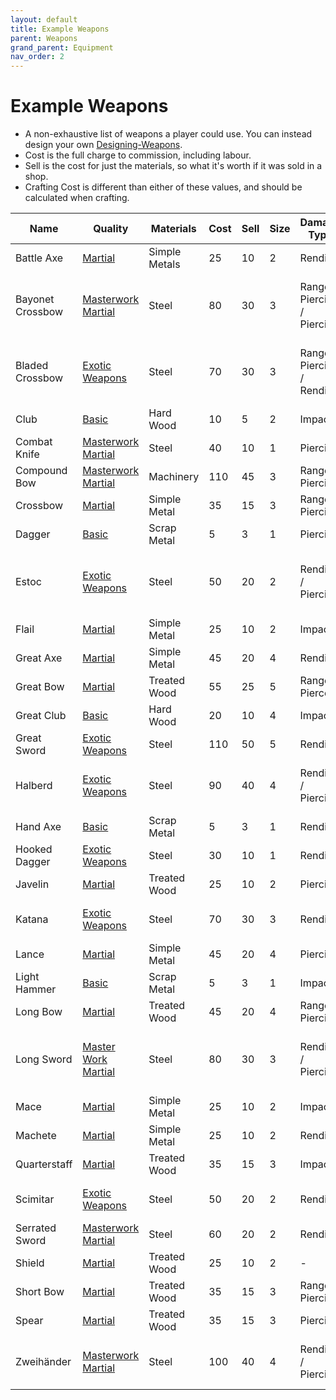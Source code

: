 ```yaml
---
layout: default
title: Example Weapons
parent: Weapons
grand_parent: Equipment
nav_order: 2
---
```

# Example Weapons
* A non-exhaustive list of weapons a player could use. You can instead design your own [Designing-Weapons](Designing-Weapons).
* Cost is the full charge to commission, including labour.
* Sell is the cost for just the materials, so what it's worth if it was sold in a shop.
* Crafting Cost is different than either of these values, and should be calculated when crafting.


| Name             | Quality                                      | Materials     | Cost | Sell | Size | Damage Type                | Damage Bonus | Traits                                                                                                   |
| ---------------- | -------------------------------------------- | ------------- | ---- | ---- | ---- | -------------------------- | ------------ | -------------------------------------------------------------------------------------------------------- |
| Battle Axe       | [Martial](Core/Weapons.md#Martial)                   | Simple Metals | 25   | 10   | 2    | Rending                    | +5 (+6)      | [Hand and a Half](Core/Weapon-Traits.md#Hand%20and%20a%20Half)                                                   |
| Bayonet Crossbow | [Masterwork Martial](Core/Weapons.md#Master%20Work)  | Steel         | 80   | 30   | 3    | Ranged Piercing / Piercing | +10 (+7)     | [Crossbow](Core/Weapon-Traits.md#Crossbow) and [Multiple Damage Types](Core/Weapon-Traits.md#Multiple%20Damage%20Types)  |
| Bladed Crossbow  | [Exotic Weapons](Core/Weapons.md#Exotic)             | Steel         | 70   | 30   | 3    | Ranged Piercing / Rending  | +10 (+7)     | [Crossbow](Core/Weapon-Traits.md#Crossbow) and [Multiple Damage Types](Core/Weapon-Traits.md#Multiple%20Damage%20Types)  |
| Club             | [Basic](Core/Weapons.md#Basic)                       | Hard Wood     | 10   | 5    | 2    | Impact                     | +3           | -                                                                                                        |
| Combat Knife     | [Masterwork Martial](Core/Weapons.md#Master%20Work)  | Steel         | 40   | 10   | 1    | Piercing                   | +4           | [Perfect](Core/Weapon-Traits.md#Perfect)                                                                         |
| Compound Bow     | [Masterwork Martial](Core/Weapons.md#Master%20Work)  | Machinery     | 110  | 45   | 3    | Ranged Piercing            | +8           | [Bow](Core/Weapon-Traits.md#Bow), [Lethal](Core/Weapon-Traits.md#Lethal)                                                 |
| Crossbow         | [Martial](Core/Weapons.md#Martial)                   | Simple Metal  | 35   | 15   | 3    | Ranged Piercing            | +10          | [Crossbow](Core/Weapon-Traits.md#Crossbow)                                                                       |
| Dagger           | [Basic](Core/Weapons.md#Basic)                       | Scrap Metal   | 5    | 3    | 1    | Piercing                   | +1           | -                                                                                                        |
| Estoc            | [Exotic Weapons](Core/Weapons.md#Exotic)             | Steel         | 50   | 20   | 2    | Rending / Piercing         | +5           | [Balanced](Core/Weapon-Traits.md#Balanced), and [Multiple Damage Types](Core/Weapon-Traits.md#Multiple%20Damage%20Types) |
| Flail            | [Martial](Core/Weapons.md#Martial)                   | Simple Metal  | 25   | 10   | 2    | Impact                     | +5           | [Momentum](Core/Weapon-Traits.md#Momentum)                                                                       |
| Great Axe        | [Martial](Core/Weapons.md#Martial)                   | Simple Metal  | 45   | 20   | 4    | Rending                    | +10          | [Lethal](Core/Weapon-Traits.md#Lethal)                                                                           |
| Great Bow        | [Martial](Core/Weapons.md#Martial)                   | Treated Wood  | 55   | 25   | 5    | Ranged Pierce              | +11          | [Bow](Core/Weapon-Traits.md#Bow)                                                                                 |
| Great Club       | [Basic](Core/Weapons.md#Basic)                       | Hard Wood     | 20   | 10   | 4    | Impact                     | +7           | -                                                                                                        |
| Great Sword      | [Exotic Weapons](Core/Weapons.md#Exotic)             | Steel         | 110  | 50   | 5    | Rending                    | +14          | [Overweight](Core/Weapon-Traits.md#Overweight)                                                                   |
| Halberd          | [Exotic Weapons](Core/Weapons.md#Exotic)             | Steel         | 90   | 40   | 4    | Rending / Piercing         | +9           | [Reach](Core/Weapon-Traits.md#Reach), and [Multiple Damage Types](Core/Weapon-Traits.md#Multiple%20Damage%20Types)       |
| Hand Axe         | [Basic](Core/Weapons.md#Basic)                       | Scrap Metal   | 5    | 3    | 1    | Rending                    | +1           | -                                                                                                        |
| Hooked Dagger    | [Exotic Weapons](Core/Weapons.md#Exotic)             | Steel         | 30   | 10   | 1    | Rending                    | +3           | [Penetrating](Core/Weapon-Traits.md#Penetrating)                                                                 |
| Javelin          | [Martial](Core/Weapons.md#Martial)                   | Treated Wood  | 25   | 10   | 2    | Piercing                   | +5           | [Throwable](Core/Weapon-Traits.md#Throwable)                                                                     |
| Katana           | [Exotic Weapons](Core/Weapons.md#Exotic)             | Steel         | 70   | 30   | 3    | Rending                    | +8           | [Lethal](Core/Weapon-Traits.md#Lethal), and [Deadly Draw](Core/Weapon-Traits.md#Deadly%20Draw)                           |
| Lance            | [Martial](Core/Weapons.md#Martial)                   | Simple Metal  | 45   | 20   | 4    | Piercing                   | +9           | [Reach](Core/Weapon-Traits.md#Reach)                                                                             |
| Light Hammer     | [Basic](Core/Weapons.md#Basic)                       | Scrap Metal   | 5    | 3    | 1    | Impact                     | +1           | -                                                                                                        |
| Long Bow         | [Martial](Core/Weapons.md#Martial)                   | Treated Wood  | 45   | 20   | 4    | Ranged Piercing            | +9           | [Bow](Core/Weapon-Traits.md#Bow)                                                                                 |
| Long Sword       | [Master Work Martial](Core/Weapons.md#Master%20Work) | Steel         | 80   | 30   | 3    | Rending / Piercing         | +7           | [Balanced](Core/Weapon-Traits.md#Balanced), and [Multiple Damage Types](Core/Weapon-Traits.md#Multiple%20Damage%20Types) |
| Mace             | [Martial](Core/Weapons.md#Martial)                   | Simple Metal  | 25   | 10   | 2    | Impact                     | +5           | [Lethal](Core/Weapon-Traits.md#Lethal)                                                                           |
| Machete          | [Martial](Core/Weapons.md#Martial)                   | Simple Metal  | 25   | 10   | 2    | Rending                    | +5           | [Balanced](Core/Weapon-Traits.md#Balanced)                                                                       |
| Quarterstaff     | [Martial](Core/Weapons.md#Martial)                   | Treated Wood  | 35   | 15   | 3    | Impact                     | +7           | [Balanced](Core/Weapon-Traits.md#Balanced)                                                                       |
| Scimitar         | [Exotic Weapons](Core/Weapons.md#Exotic)             | Steel         | 50   | 20   | 2    | Rending                    | +5           | [Balanced](Core/Weapon-Traits.md#Balanced), and [Momentum](Core/Weapon-Traits.md#Momentum)                               |
| Serrated Sword   | [Masterwork Martial](Core/Weapons.md#Master%20Work)  | Steel         | 60   | 20   | 2    | Rending                    | +5           | [Penetrating](Core/Weapon-Traits.md#Penetrating)                                                                 |
| Shield           | [Martial](Core/Weapons.md#Martial)                   | Treated Wood  | 25   | 10   | 2    | -                          | -            | [Shield](Core/Weapon-Traits.md#Shield)                                                                           |
| Short Bow        | [Martial](Core/Weapons.md#Martial)                   | Treated Wood  | 35   | 15   | 3    | Ranged Piercing            | +7           | [Bow](Core/Weapon-Traits.md#Bow)                                                                                 |
| Spear            | [Martial](Core/Weapons.md#Martial)                   | Treated Wood  | 35   | 15   | 3    | Piercing                   | +7           | [Reach](Core/Weapon-Traits.md#Reach)                                                                             |
| Zweihänder       | [Masterwork Martial](Core/Weapons.md#Master%20Work)  | Steel         | 100  | 40   | 4    | Rending / Piercing         | +9           | [Reach](Core/Weapon-Traits.md#Reach), and [Multiple Damage Types](Core/Weapon-Traits.md#Multiple%20Damage%20Types)       |

